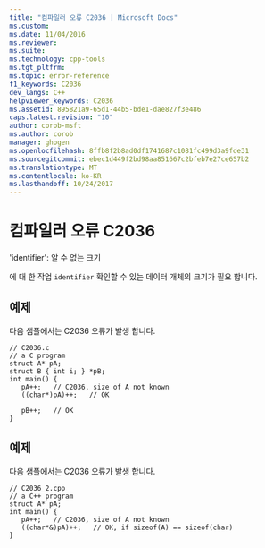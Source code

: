```yaml
---
title: "컴파일러 오류 C2036 | Microsoft Docs"
ms.custom: 
ms.date: 11/04/2016
ms.reviewer: 
ms.suite: 
ms.technology: cpp-tools
ms.tgt_pltfrm: 
ms.topic: error-reference
f1_keywords: C2036
dev_langs: C++
helpviewer_keywords: C2036
ms.assetid: 895821a9-65d1-44b5-bde1-dae827f3e486
caps.latest.revision: "10"
author: corob-msft
ms.author: corob
manager: ghogen
ms.openlocfilehash: 8ffb8f2b8ad0df1741687c1081fc499d3a9fde31
ms.sourcegitcommit: ebec1d449f2bd98aa851667c2bfeb7e27ce657b2
ms.translationtype: MT
ms.contentlocale: ko-KR
ms.lasthandoff: 10/24/2017
---
```

# <a name="compiler-error-c2036"></a>컴파일러 오류 C2036
'identifier': 알 수 없는 크기  
  
 에 대 한 작업 `identifier` 확인할 수 있는 데이터 개체의 크기가 필요 합니다.  
  
## <a name="example"></a>예제  
 다음 샘플에서는 C2036 오류가 발생 합니다.  
  
```  
// C2036.c  
// a C program  
struct A* pA;  
struct B { int i; } *pB;  
int main() {  
   pA++;   // C2036, size of A not known  
   ((char*)pA)++;   // OK  
  
   pB++;   // OK  
}  
```  
  
## <a name="example"></a>예제  
 다음 샘플에서는 C2036 오류가 발생 합니다.  
  
```  
// C2036_2.cpp  
// a C++ program  
struct A* pA;  
int main() {  
   pA++;   // C2036, size of A not known  
   ((char*&)pA)++;   // OK, if sizeof(A) == sizeof(char)  
}  
```